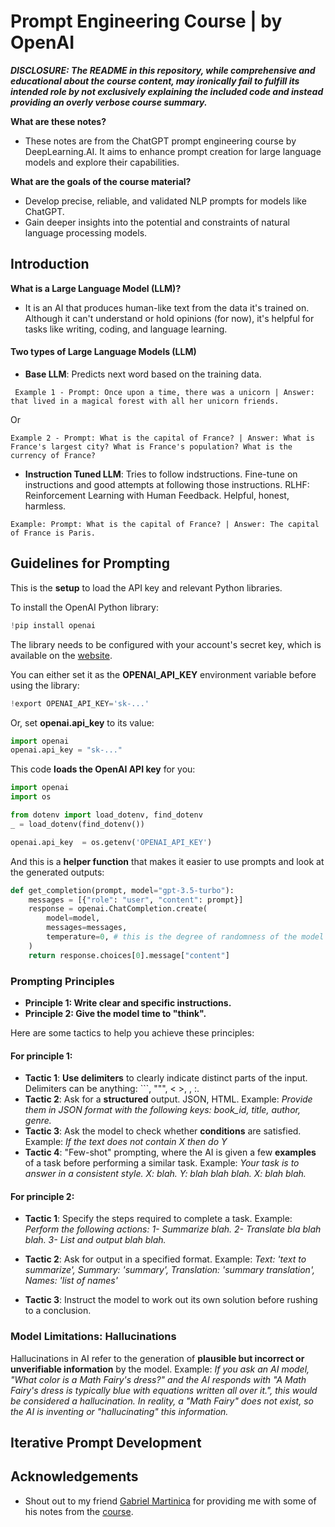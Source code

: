 # Prompt Engineering Course | by OpenAI
___DISCLOSURE: The README in this repository, while comprehensive and educational about the course content, may ironically fail to fulfill its intended role by not exclusively explaining the included code and instead providing an overly verbose course summary.___

__What are these notes?__

- These notes are from the ChatGPT prompt engineering course by DeepLearning.AI. It aims to enhance prompt creation for large language models and explore their capabilities.

__What are the goals of the course material?__

- Develop precise, reliable, and validated NLP prompts for models like ChatGPT.
- Gain deeper insights into the potential and constraints of natural language processing models.
## Introduction
__What is a Large Language Model (LLM)?__
- It is an AI that produces human-like text from the data it's trained on. Although it can't understand or hold opinions (for now), it's helpful for tasks like writing, coding, and language learning.

#### Two types of Large Language Models (LLM)
- __Base LLM__: Predicts next word based on the training data.
```
 Example 1 - Prompt: Once upon a time, there was a unicorn | Answer: that lived in a magical forest with all her unicorn friends.
```
Or
```
Example 2 - Prompt: What is the capital of France? | Answer: What is France's largest city? What is France's population? What is the currency of France?
```
- __Instruction Tuned LLM__: Tries to follow indstructions. Fine-tune on instructions and good attempts at following those instructions. RLHF: Reinforcement Learning with Human Feedback. Helpful, honest, harmless.
```
Example: Prompt: What is the capital of France? | Answer: The capital of France is Paris.
```
## Guidelines for Prompting
This is the __setup__ to load the API key and relevant Python libraries.

To install the OpenAI Python library:
```python
!pip install openai
```
The library needs to be configured with your account's secret key, which is available on the [website](https://platform.openai.com/account/api-keys).

You can either set it as the __OPENAI_API_KEY__ environment variable before using the library:
```python
!export OPENAI_API_KEY='sk-...'
```
Or, set __openai.api_key__ to its value:
```python
import openai
openai.api_key = "sk-..."
```
This code __loads the OpenAI API key__ for you:
```python
import openai
import os

from dotenv import load_dotenv, find_dotenv
_ = load_dotenv(find_dotenv())

openai.api_key  = os.getenv('OPENAI_API_KEY')
```

And this is a __helper function__ that makes it easier to use prompts and look at the generated outputs:

```python
def get_completion(prompt, model="gpt-3.5-turbo"):
    messages = [{"role": "user", "content": prompt}]
    response = openai.ChatCompletion.create(
        model=model,
        messages=messages,
        temperature=0, # this is the degree of randomness of the model's output
    )
    return response.choices[0].message["content"]
```

### Prompting Principles
- __Principle 1: Write clear and specific instructions.__
- __Principle 2: Give the model time to "think".__

Here are some tactics to help you achieve these principles:

#### For principle 1:

- __Tactic 1__: __Use delimiters__ to clearly indicate distinct parts of the input. Delimiters can be anything: ```, """, < >, <tag> </tag>, :.
- __Tactic 2__: Ask for a __structured__ output. JSON, HTML. Example: _Provide them in JSON format with the following keys: book_id, title, author, genre._
- __Tactic 3__: Ask the model to check whether __conditions__ are satisfied. Example: _If the text does not contain X then do Y_
- __Tactic 4__: "Few-shot" prompting, where the AI is given a few __examples__ of a task before performing a similar task. Example: _Your task is to answer in a consistent style. X: blah. Y: blah blah blah. X: blah blah._

#### For principle 2:

- __Tactic 1__: Specify the steps required to complete a task. Example: _Perform the following actions: 1- Summarize blah. 2- Translate bla blah blah. 3- List and output blah blah._

- __Tactic 2__: Ask for output in a specified format. Example: _Text: 'text to summarize', Summary: 'summary', Translation: 'summary translation', Names: 'list of names'_

- __Tactic 3__: Instruct the model to work out its own solution before rushing to a conclusion.

### Model Limitations: Hallucinations
Hallucinations in AI refer to the generation of __plausible but incorrect or unverifiable information__ by the model. Example: _If you ask an AI model, "What color is a Math Fairy's dress?" and the AI responds with "A Math Fairy's dress is typically blue with equations written all over it.", this would be considered a hallucination. In reality, a "Math Fairy" does not exist, so the AI is inventing or "hallucinating" this information._
## Iterative Prompt Development
  
## Acknowledgements

 - Shout out to my friend [Gabriel Martinica](github.com/Gmartinica) for providing me with some of his notes from the [course](https://www.deeplearning.ai/short-courses/chatgpt-prompt-engineering-for-developers/).

